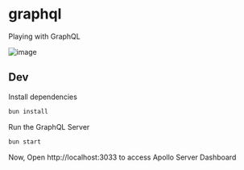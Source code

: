 # graphql
Playing with GraphQL

![image](https://github.com/KunalSin9h/graphql/assets/82411321/49757eff-53e3-4453-8288-9a8fcad649d3)

## Dev
Install dependencies
```bash
bun install
```

Run the GraphQL Server
```bash
bun start
```
Now, Open http://localhost:3033 to access Apollo Server Dashboard
